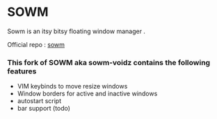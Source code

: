 # SOWM

Sowm is an itsy bitsy floating window manager .

Official repo : [sowm](https://github.com/dylanaraps/sowm/)

### This fork of SOWM aka sowm-voidz contains the following features

* VIM keybinds to move resize windows
* Window borders for active and inactive windows 
* autostart script 
* bar support (todo)


